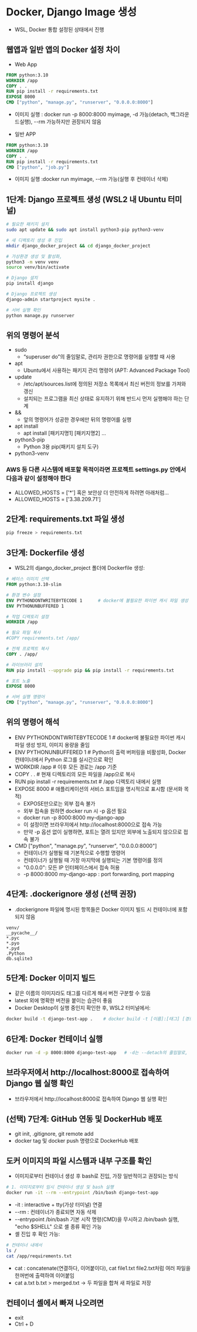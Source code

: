 # Docker, Django Image 생성
* WSL, Docker 통합 설정된 상태에서 진행

## 웹앱과 일반 앱의 Docker 설정 차이
* Web App
```dockerfile
FROM python:3.10
WORKDIR /app
COPY . .
RUN pip install -r requirements.txt
EXPOSE 8000
CMD ["python", "manage.py", "runserver", "0.0.0.0:8000"]
```
* 이미지 실행 : docker run -p 8000:8000 myimage, -d 가능(detach, 백그라운드실행), --rm 가능하지만 권장되지 않음
  
* 일반 APP
```dockerfile
FROM python:3.10
WORKDIR /app
COPY . .
RUN pip install -r requirements.txt
CMD ["python", "job.py"]
```
* 이미지 실행 :docker run myimage,  --rm 가능(실행 후 컨테이너 삭제)
  
## 1단계: Django 프로젝트 생성 (WSL2 내 Ubuntu 터미널)
```bash
# 필요한 패키지 설치
sudo apt update && sudo apt install python3-pip python3-venv

# 새 디렉토리 생성 후 진입
mkdir django_docker_project && cd django_docker_project

# 가상환경 생성 및 활성화, 
python3 -m venv venv
source venv/bin/activate

# Django 설치
pip install django

# Django 프로젝트 생성
django-admin startproject mysite .

# 서버 실행 확인
python manage.py runserver
```

## 위의 명령어 분석
* sudo
  + “superuser do”의 줄임말로, 관리자 권한으로 명령어를 실행할 때 사용
* apt
  + Ubuntu에서 사용하는 패키지 관리 명령어 (APT: Advanced Package Tool)
* update
  + /etc/apt/sources.list에 정의된 저장소 목록에서 최신 버전의 정보를 가져와 갱신
  + 설치되는 프로그램을 최신 상태로 유지하기 위해 반드시 먼저 실행해야 하는 단계
* &&
  + 앞의 명령어가 성공한 경우에만 뒤의 명령어를 실행
* apt install
  + apt install [패키지명1] [패키지명2] ...
* python3-pip
  + Python 3용 pip(패키지 설치 도구)
* python3-venv

### AWS 등 다른 시스템에 배포할 목적이라면 프로젝트 settings.py 안에서 다음과 같이 설정해야 한다
* ALLOWED_HOSTS = ['*'] 혹은 보안상 더 안전하게 하려면 아래처럼...
* ALLOWED_HOSTS = ['3.38.209.71']


## 2단계: requirements.txt 파일 생성
```bash
pip freeze > requirements.txt
```

## 3단계: Dockerfile 생성
* WSL2의 django_docker_project 폴더에 Dockerfile 생성:
```Dockerfile
# 베이스 이미지 선택
FROM python:3.10-slim

# 환경 변수 설정
ENV PYTHONDONTWRITEBYTECODE 1      # docker에 불필요한 파이썬 캐시 파일 생성 방지, 이미지 용량을 줄임
ENV PYTHONUNBUFFERED 1

# 작업 디렉토리 설정
WORKDIR /app

# 필요 파일 복사
#COPY requirements.txt /app/

# 전체 프로젝트 복사
COPY . /app/

# 라이브러리 설치
RUN pip install --upgrade pip && pip install -r requirements.txt

# 포트 노출
EXPOSE 8000

# 서버 실행 명령어
CMD ["python", "manage.py", "runserver", "0.0.0.0:8000"]
```

## 위의 명령어 해석
* ENV PYTHONDONTWRITEBYTECODE 1           # docker에 불필요한 파이썬 캐시 파일 생성 방지, 이미지 용량을 줄임
* ENV PYTHONUNBUFFERED 1                  # Python의 출력 버퍼링을 비활성화, Docker 컨테이너에서 Python 로그를 실시간으로 확인
* WORKDIR /app                            # 이후 모든 경로는 /app 기준
* COPY . .                                # 현재 디렉토리의 모든 파일을 /app으로 복사
* RUN pip install -r requirements.txt     # /app 디렉토리 내에서 실행
* EXPOSE 8000                             # 애플리케이션의 서비스 포트임을 명시적으로 표시함 (문서화 목적)
  + EXPOSE만으로는 외부 접속 불가
  + 외부 접속을 원하면 docker run 시 -p 옵션 필요
  + docker run -p 8000:8000 my-django-app
  + 이 설정이면 브라우저에서 http://localhost:8000으로 접속 가능
  + 만약 -p 옵션 없이 실행하면, 포트는 열려 있지만 외부에 노출되지 않으므로 접속 불가
* CMD ["python", "manage.py", "runserver", "0.0.0.0:8000"]
  + 컨테이너가 실행될 때 기본적으로 수행할 명령어
  + 컨테이너가 실행될 때 가장 마지막에 실행되는 기본 명령어를 정의
  + "0.0.0.0": 모든 IP 인터페이스에서 접속 허용
  + -p 8000:8000 my-django-app  : port forwarding, port mapping

## 4단계: .dockerignore 생성 (선택 권장)
* .dockerignore 파일에 명시된 항목들은 Docker 이미지 빌드 시 컨테이너에 포함되지 않음
```text
venv/
__pycache__/
*.pyc
*.pyo
*.pyd
.Python
db.sqlite3
```

## 5단계: Docker 이미지 빌드
* 같은 이름의 이미지라도 태그를 다르게 해서 버전 구분할 수 있음
* latest 외에 명확한 버전을 붙이는 습관이 좋음
* Docker Desktop이 실행 중인지 확인한 후, WSL2 터미널에서:
```bash
docker build -t django-test-app .    # docker build -t [이름]:[태그] [경로], [태그]가 생략되면 자동으로 ":latest" 가 붙음
```

## 6단계: Docker 컨테이너 실행
```bash
docker run -d -p 8000:8000 django-test-app   # -d는 --detach의 줄임말로, 컨테이너를 백그라운드(Detached mode)에서 실행하라는 의미
```

## 브라우저에서 http://localhost:8000로 접속하여 Django 웹 실행 확인
* 브라우저에서 http://localhost:8000로 접속하여 Django 웹 실행 확인

## (선택) 7단계: GitHub 연동 및 DockerHub 배포
* git init, .gitignore, git remote add
* docker tag 및 docker push 명령으로 DockerHub 배포

## 도커 이미지의 파일 시스템과 내부 구조를 확인
* 이미지로부터 컨테이너 생성 후 bash로 진입, 가장 일반적이고 권장되는 방식
```bash
# 1. 이미지로부터 임시 컨테이너 생성 및 bash 실행
docker run -it --rm --entrypoint /bin/bash django-test-app
```
* -it : interactive + tty(가상 터미널) 연결
* --rm :	컨테이너가 종료되면 자동 삭제
* --entrypoint /bin/bash	기본 시작 명령(CMD)을 무시하고 /bin/bash 실행,  "echo $SHELL" 으로 셸 종류 확인 가능
* 셸 진입 후 확인 가능:
```bash
# 컨테이너 내에서
ls /
cat /app/requirements.txt
```
* cat : concatenate(연결하다, 이어붙이다), cat file1.txt file2.txt처럼 여러 파일을 한꺼번에 출력하여 이어붙임
* cat a.txt b.txt > merged.txt → 두 파일을 합쳐 새 파일로 저장

## 컨테이너 셸에서 빠져 나오려면
* exit
* Ctrl + D

